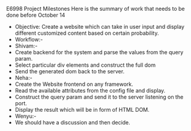 E6998 Project Milestones
Here is the summary of work that needs to be done before October 14
* Objective: Create a website which can take in user input and display different customized content based on certain probability.
* Workflow:-
* Shivam:-
* Create backend for the system and parse the values from the query param.
* Select particular div elements and construct the full dom
* Send the generated dom back to the server.
* Neha:-
* Create the Website frontend on any framework.
* Read the available attributes from the config file and display.
* Construct the query param and send it to the server listening on the port.
* Display the result which will be in form of HTML DOM.
* Wenyu:-
* We should have a discussion and then decide.
